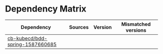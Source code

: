 # Dependency Matrix

Dependency | Sources | Version | Mismatched versions
---------- | ------- | ------- | -------------------
[cb-kubecd/bdd-spring-1587660685](https://github.com/cb-kubecd/bdd-spring-1587660685.git) |  | []() | 
